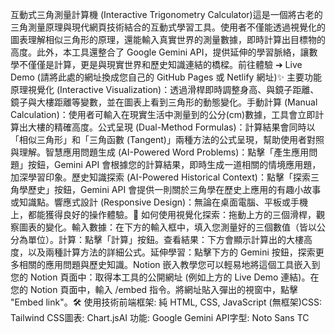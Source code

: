 互動式三角測量計算機 (Interactive Trigonometry Calculator)這是一個將古老的三角測量原理與現代網頁技術結合的互動式學習工具。使用者不僅能透過視覺化的圖表理解相似三角形的原理，還能輸入真實世界的測量數據，即時計算出目標物的高度。此外，本工具還整合了 Google Gemini API，提供延伸的學習脈絡，讓數學不僅僅是計算，更是與現實世界和歷史知識連結的橋樑。前往體驗 ➔ Live Demo (請將此處的網址換成您自己的 GitHub Pages 或 Netlify 網址)✨ 主要功能原理視覺化 (Interactive Visualization)：透過滑桿即時調整身高、與鏡子距離、鏡子與大樓距離等變數，並在圖表上看到三角形的動態變化。手動計算 (Manual Calculation)：使用者可輸入在現實生活中測量到的公分(cm)數據，工具會立即計算出大樓的精確高度。公式呈現 (Dual-Method Formulas)：計算結果會同時以「相似三角形」和「三角函數 (Tangent)」兩種方法的公式呈現，幫助使用者對照與理解。智慧應用問題生成 (AI-Powered Word Problems)：點擊「產生應用問題」按鈕，Gemini API 會根據您的計算結果，即時生成一道相關的情境應用題，加深學習印象。歷史知識探索 (AI-Powered Historical Context)：點擊「探索三角學歷史」按鈕，Gemini API 會提供一則關於三角學在歷史上應用的有趣小故事或知識點。響應式設計 (Responsive Design)：無論在桌面電腦、平板或手機上，都能獲得良好的操作體驗。🚀 如何使用視覺化探索：拖動上方的三個滑桿，觀察圖表的變化。輸入數據：在下方的輸入框中，填入您測量好的三個數值（皆以公分為單位）。計算：點擊「計算」按鈕。查看結果：下方會顯示計算出的大樓高度，以及兩種計算方法的詳細公式。延伸學習：點擊下方的 Gemini 按鈕，探索更多相關的應用問題與歷史知識。Notion 嵌入教學您可以輕易地將這個工具嵌入到您的 Notion 頁面中：取得本工具的公開網址 (例如上方的 Live Demo 連結)。在您的 Notion 頁面中，輸入 /embed 指令。將網址貼入彈出的視窗中，點擊 "Embed link"。🛠️ 使用技術前端框架: 純 HTML, CSS, JavaScript (無框架)CSS: Tailwind CSS圖表: Chart.jsAI 功能: Google Gemini API字型: Noto Sans TC
